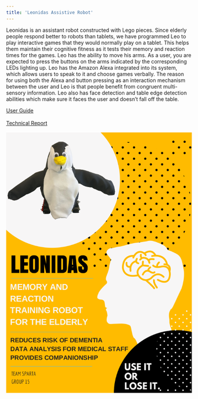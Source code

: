 ```yaml
---
title: 'Leonidas Assistive Robot'
---
```


Leonidas is an assistant robot constructed with Lego pieces. Since elderly people respond better
to robots than tablets, we have programmed Leo to play interactive games that they would
normally play on a tablet. This helps them maintain their cognitive fitness as it tests their memory
and reaction times for the games. Leo has the ability to move his arms. As a user, you are expected
to press the buttons on the arms indicated by the corresponding LEDs lighting up. Leo has the
Amazon Alexa integrated into its system, which allows users to speak to it and choose games verbally.
The reason for using both the Alexa and button pressing as an interaction mechanism between the
user and Leo is that people benefit from congruent multi-sensory information. Leo also has face
detection and table edge detection abilities which make sure it faces the user and doesn’t fall off the
table.

[User Guide](https://github.com/stylianosnicoletti/Leonidas-Assistive-Robot/blob/master/Docs/User%20Guide.pdf) <br />
<br />
[Technical Report](https://github.com/stylianosnicoletti/Leonidas-Assistive-Robot/blob/master/Docs/Technical%20Report.pdf) <br />
<br />
![Alt text](https://github.com/stylianosnicoletti/Leonidas-Assistive-Robot/blob/master/Screenshots/poster.png?raw=true)

